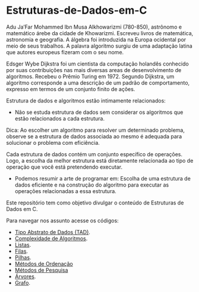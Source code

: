 # Estruturas-de-Dados-em-C

Adu Ja’Far Mohammed Ibn Musa Alkhowarizmi (780-850), astrônomo e matemático árebe da cidade de Khowarizmi. Escreveu livros de matemática, astronomia e geografia. A álgebra foi introduzida na Europa ocidental por meio de seus trabalhos. A palavra algoritmo surgiu de uma adaptação latina que autores europeus fizeram com o seu nome.

Edsger Wybe Dijkstra foi um cientista da computação holandês conhecido por suas contribuições nas mais diversas areas de desenvolvimento de algoritmos. Recebeu o Prêmio Turing em 1972. Segundo Dijkstra, um algoritmo corresponde a uma descrição de um padrão de comportamento, expresso
em termos de um conjunto finito de ações.

Estrutura de dados e algoritmos estão intimamente relacionados:
- Não se estuda estrutura de dados sem considerar os algoritmos que estão relacionados a cada estrutura.

Dica: Ao escolher um algoritmo para resolver um determinado problema, observe
se a estrutura de dados associada ao mesmo é adequada para solucionar o
problema com eficiência.

Cada estrutura de dados contém um conjunto específico de operações. Logo, a
escolha da melhor estrutura está diretamente relacionada ao tipo de operação
que você está pretendendo executar.
 - Podemos resumir a arte de programar em: Escolha de uma estrutura de dados eficiente e na construção do algoritmo para executar as operações relacionadas a essa estrutura.



Este repositório tem como objetivo divulgar o conteúdo de Estruturas de Dados em C.

Para navegar nos assunto acesse os códigos:

- [Tipo Abstrato de Dados (TAD)](https://github.com/tiagofga/Estruturas-de-Dados-em-C/tree/master/TAD).
- [Complexidade de Algoritmos](https://github.com/tiagofga/Estruturas-de-Dados-em-C/tree/master/Complexidade).
- [Listas](https://github.com/tiagofga/Estruturas-de-Dados-em-C/tree/master/Lista).
- [Filas](https://github.com/tiagofga/Estruturas-de-Dados-em-C/tree/master/Fila).
- [Pilhas](https://github.com/tiagofga/Estruturas-de-Dados-em-C/tree/master/Pilha).
- [Métodos de Ordenação](https://github.com/tiagofga/Estruturas-de-Dados-em-C/tree/master/MétodosdeOrdenação)
- [Métodos de Pesquisa](https://github.com/tiagofga/Estruturas-de-Dados-em-C/tree/master/MétodosdePesquisa)
- [Árvores](https://github.com/tiagofga/Estruturas-de-Dados-em-C/tree/master/Árvore).
- [Grafo](https://github.com/tiagofga/Estruturas-de-Dados-em-C/tree/master/Grafo).
